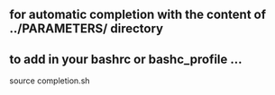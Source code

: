 ## for automatic completion with the content of ../PARAMETERS/ directory
## to add in your bashrc or bashc_profile ...
source completion.sh


